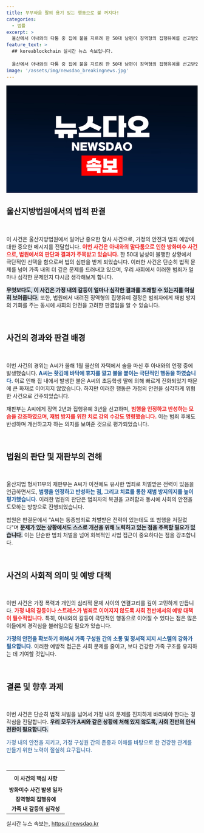 ```yaml
---
title: 부부싸움 딸의 용기 있는 행동으로 불 꺼지다!
categories:
  - 법률
excerpt: >
  울산에서 아내와의 다툼 중 집에 불을 지르려 한 50대 남편이 징역형의 집행유예를 선고받았다. 재판부는 그의 반성과 재범 방지 의지를 고려했지만, 과거 범죄 전력이 이유로 처벌을 결정했다. 어린 딸의 대처 덕에 큰 화재로 이어지지 않아 더욱 주목받고 있다.
feature_text: >
  ## koreablockchain 실시간 뉴스 속보입니다.

  울산에서 아내와의 다툼 중 집에 불을 지르려 한 50대 남편이 징역형의 집행유예를 선고받았다. 재판부는 그의 반성과 재범 방지 의지를 고려했지만, 과거 범죄 전력이 이유로 처벌을 결정했다. 어린 딸의 대처 덕에 큰 화재로 이어지지 않아 더욱 주목받고 있다.
image: '/assets/img/newsdao_breakingnews.jpg'
---
```


<p><img src="/assets/img/newsdao_breakingnews.jpg" alt="koreablockchain 속보" /></p>

<h2 data-ke-size="size26">울산지방법원에서의 법적 판결</h2>

<p data-ke-size="size16">&nbsp;</p>

<p>이 사건은 울산지방법원에서 일어난 중요한 형사 사건으로, 가정의 안전과 범죄 예방에 대한 중요한 메시지를 전달합니다. <b><span style="color: #ee2323;">이번 사건은 아내와의 말다툼으로 인한 방화미수 사건으로, 법원에서의 판단과 결과가 주목받고 있습니다.</span></b> 한 50대 남성이 불행한 상황에서 극단적인 선택을 함으로써 법의 심판을 받게 되었습니다. 이러한 사건은 단순히 법적 문제를 넘어 가족 내의 더 깊은 문제를 드러내고 있으며, 우리 사회에서 이러한 범죄가 얼마나 심각한 문제인지 다시금 생각해보게 합니다.</p>

<p><b><span style="background-color: #21538527;">무엇보다도, 이 사건은 가정 내의 갈등이 얼마나 심각한 결과를 초래할 수 있는지를 여실히 보여줍니다.</span></b> 또한, 법원에서 내려진 징역형의 집행유예 결정은 범죄자에게 재범 방지의 기회를 주는 동시에 사회의 안전을 고려한 판결임을 알 수 있습니다.</p>

<p data-ke-size="size16">&nbsp;</p>

<h2 data-ke-size="size26">사건의 경과와 판결 배경</h2>

<p data-ke-size="size16">&nbsp;</p>

<p>이번 사건의 경위는 A씨가 올해 1월 울산의 자택에서 술을 마신 후 아내와의 언쟁 중에 발생했습니다. <b><span style="color: #1a5490;">A씨는 홧김에 바닥에 휴지를 깔고 불을 붙이는 극단적인 행동을 하였습니다.</span></b> 이로 인해 집 내에서 발생한 불은 A씨의 초등학생 딸에 의해 빠르게 진화되었기 때문에 큰 화재로 이어지지 않았습니다. 하지만 이러한 행동은 가정의 안전을 심각하게 위협한 사건으로 간주되었습니다.</p>

<p>재판부는 A씨에게 징역 2년과 집행유예 3년을 선고하며, <b><span style="color: #ee2323;">범행을 인정하고 반성하는 모습을 강조하였으며, 재범 방지를 위한 치료 강의 수강도 명령했습니다.</span></b> 이는 범죄 후에도 반성하며 개선하고자 하는 의지를 보여준 것으로 평가되었습니다.</p>

<p data-ke-size="size16">&nbsp;</p>

<h2 data-ke-size="size26">법원의 판단 및 재판부의 견해</h2>

<p data-ke-size="size16">&nbsp;</p>

<p>울산지법 형사11부의 재판부는 A씨가 이전에도 유사한 범죄로 처벌받은 전력이 있음을 언급하면서도, <b><span style="color: #1a5490;">범행을 인정하고 반성하는 점, 그리고 치료를 통한 재범 방지의지를 높이 평가했습니다.</span></b> 이러한 법원의 판단은 범죄자의 복권을 고려함과 동시에 사회의 안전을 도모하는 방향으로 진행되었습니다.</p>

<p>법원은 판결문에서 “A씨는 동종범죄로 처벌받은 전력이 있는데도 또 범행을 저질렀다"며 <b><span style="background-color: #21538527;">문제가 있는 상황에서도 스스로 개선을 위해 노력하고 있는 점을 주목할 필요가 있습니다.</span></b> 이는 단순한 범죄 처벌을 넘어 회복적인 사법 접근이 중요하다는 점을 강조합니다.</p>

<p data-ke-size="size16">&nbsp;</p>

<h2 data-ke-size="size26">사건의 사회적 의미 및 예방 대책</h2>

<p data-ke-size="size16">&nbsp;</p>

<p>이번 사건은 가정 폭력과 개인의 심리적 문제 사이의 연결고리를 깊이 고민하게 만듭니다. <b><span style="color: #ee2323;">가정 내의 갈등이나 스트레스가 범죄로 이어지지 않도록 사회 전반에서의 예방 대책이 필수적입니다.</span></b> 특히, 아내와의 갈등이 극단적인 행동으로 이어질 수 있다는 점은 많은 이들에게 경각심을 불러일으킬 필요가 있습니다.</p>

<p><b><span style="color: #1a5490;">가정의 안전을 확보하기 위해서 가족 구성원 간의 소통 및 정서적 지지 시스템의 강화가 필요합니다.</span></b> 이러한 예방적 접근은 사회 문제를 줄이고, 보다 건강한 가족 구조를 유지하는 데 기여할 것입니다. </p>

<p data-ke-size="size16">&nbsp;</p>

<h2 data-ke-size="size26">결론 및 향후 과제</h2>

<p data-ke-size="size16">&nbsp;</p>

<p>이번 사건은 단순히 법적 처벌을 넘어서 가정 내의 문제를 진지하게 바라봐야 한다는 경각심을 전달합니다. <b><span style="background-color: #21538527;">우리 모두가 A씨와 같은 상황에 처해 있지 않도록, 사회 전반의 인식 전환이 필요합니다.</span></b> </p>

<p><span style="color: #1a5490;">가정 내의 안전을 지키고, 가정 구성원 간의 존중과 이해를 바탕으로 한 건강한 관계를 만들기 위한 노력이 절실히 요구됩니다.</span></p>

<p data-ke-size="size16">&nbsp;</p>

<table style="width: 100%; border-collapse: collapse;">
    <tr>
        <th style="text-align: center; height: 30px;"><b>이 사건의 핵심 사항</b></th>
    </tr>
    <tr>
        <td style="text-align: center; height: 17px;"><b>방화미수 사건 발생 일자</b></td>
    </tr>
    <tr>
        <td style="text-align: center; height: 17px;"><b>징역형의 집행유예</b></td>
    </tr>
    <tr>
        <td style="text-align: center; height: 17px;"><b>가족 내 갈등의 심각성</b></td>
    </tr>
</table>

<p data-ke-size="size16"></p>
실시간 뉴스 속보는, <a href="https://newsdao.kr" rel="dofollow">https://newsdao.kr</a>


